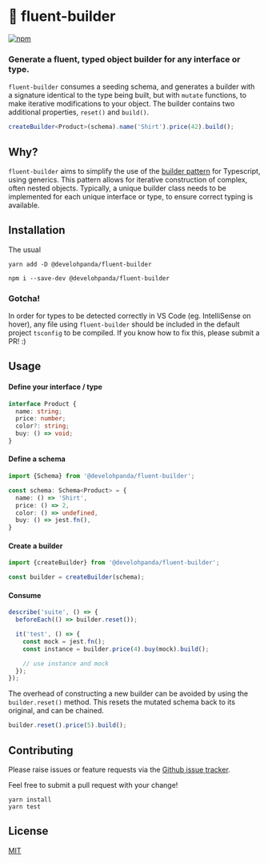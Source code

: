 # 🥨 fluent-builder 
[![npm](https://img.shields.io/npm/v/@develohpanda/fluent-builder?logo=npm)](https://www.npmjs.com/package/@develohpanda/fluent-builder)

### Generate a fluent, typed object builder for any interface or type.

`fluent-builder` consumes a seeding schema, and generates a builder with a signature identical to the type being built, but with `mutate` functions, to make iterative modifications to your object. The builder contains two additional properties, `reset()` and `build()`.

```ts
createBuilder<Product>(schema).name('Shirt').price(42).build();
```

## Why?

`fluent-builder` aims to simplify the use of the [builder pattern](https://sourcemaking.com/design_patterns/builder) for Typescript, using generics. This pattern allows for iterative construction of complex, often nested objects. Typically, a unique builder class needs to be implemented for each unique interface or type, to ensure correct typing is available.

## Installation

The usual

```
yarn add -D @develohpanda/fluent-builder

npm i --save-dev @develohpanda/fluent-builder
```

### Gotcha!

In order for types to be detected correctly in VS Code (eg. IntelliSense on hover), any file using `fluent-builder` should be included in the default project `tsconfig` to be compiled. If you know how to fix this, please submit a PR! :)

## Usage

#### Define your interface / type
```ts
interface Product {
  name: string;
  price: number;
  color?: string;
  buy: () => void;
}
```

#### Define a schema

```ts
import {Schema} from '@develohpanda/fluent-builder';

const schema: Schema<Product> = {
  name: () => 'Shirt',
  price: () => 2,
  color: () => undefined,
  buy: () => jest.fn(),
}
```

#### Create a builder
```ts
import {createBuilder} from '@develohpanda/fluent-builder';

const builder = createBuilder(schema);
```

#### Consume
```ts
describe('suite', () => {
  beforeEach(() => builder.reset());

  it('test', () => {
    const mock = jest.fn();
    const instance = builder.price(4).buy(mock).build();

    // use instance and mock
  });
});
```

The overhead of constructing a new builder can be avoided by using the `builder.reset()` method. This resets the mutated schema back to its original, and can be chained.

```ts
builder.reset().price(5).build();
```

## Contributing

Please raise issues or feature requests via the [Github issue tracker](https://github.com/develohpanda/fluent-builder/issues?q=is%3Aissue+is%3Aopen+sort%3Aupdated-desc).

Feel free to submit a pull request with your change!

```
yarn install
yarn test
```

## License

[MIT](LICENSE)
